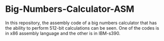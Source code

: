 # Big-Numbers-Calculator-ASM

In this repository, the assembly code of a big numbers calculator that has the ability to perform 512-bit calculations can be seen. One of the codes is in x86 assembly language and the other is in IBM-s390.
